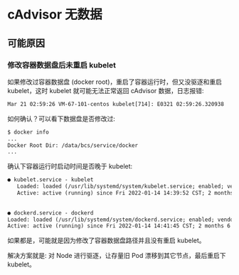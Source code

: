 # cAdvisor 无数据

## 可能原因

### 修改容器数据盘后未重启 kubelet

如果修改过容器数据盘 (docker root)，重启了容器运行时，但又没驱逐和重启 kubelet，这时 kubelet 就可能无法正常返回 cAdvisor 数据，日志报错:

```txt
Mar 21 02:59:26 VM-67-101-centos kubelet[714]: E0321 02:59:26.320938     714 manager.go:1086] Failed to create existing container: /kubepods/burstable/podb267f18b-a641-4004-a660-4c6a43b6e520/03164d8f0d1f55a285b50b2117d6fdb2c33d2fa87f46dba0f43b806017607d03: failed to identify the read-write layer ID for container "03164d8f0d1f55a285b50b2117d6fdb2c33d2fa87f46dba0f43b806017607d03". - open /var/lib/docker/image/overlay2/layerdb/mounts/03164d8f0d1f55a285b50b2117d6fdb2c33d2fa87f46dba0f43b806017607d03/mount-id: no such file or directory
```

如何确认？可以看下数据盘是否修改过:

```bash
$ docker info
...
Docker Root Dir: /data/bcs/service/docker
...
```

确认下容器运行时启动时间是否晚于 kubelet:

```txt
● kubelet.service - kubelet
   Loaded: loaded (/usr/lib/systemd/system/kubelet.service; enabled; vendor preset: disabled)
   Active: active (running) since Fri 2022-01-14 14:39:52 CST; 2 months 6 days ago
   
   
● dockerd.service - dockerd
Loaded: loaded (/usr/lib/systemd/system/dockerd.service; enabled; vendor preset: disabled)
Active: active (running) since Fri 2022-01-14 14:41:45 CST; 2 months 6 days ago
```

如果都是，可能就是因为修改了容器数据盘路径并且没有重启 kubelet。

解决方案就是: 对 Node 进行驱逐，让存量旧 Pod 漂移到其它节点，最后重启下 kubelet。